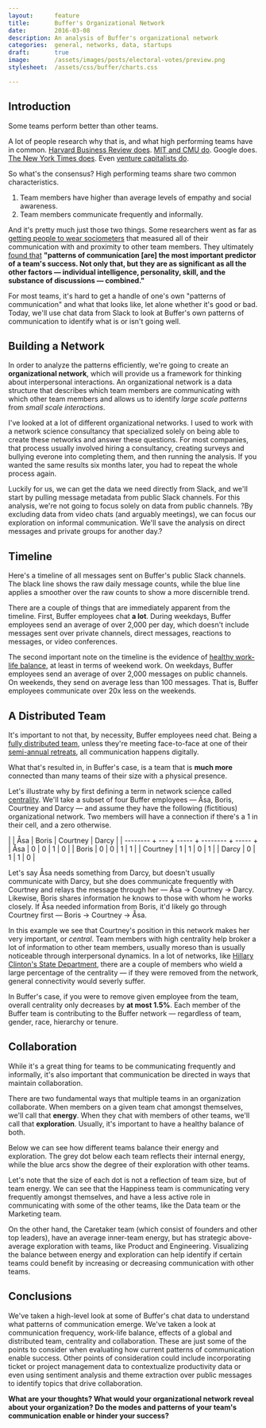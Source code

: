 ```yaml
---
layout:      feature
title:       Buffer's Organizational Network
date:        2016-03-08
description: An analysis of Buffer's organizational network
categories:  general, networks, data, startups
draft:       true
image:       /assets/images/posts/electoral-votes/preview.png
stylesheet:  /assets/css/buffer/charts.css

---
```


<link href='https://fonts.googleapis.com/css?family=Open+Sans:400,300,300italic,400italic,600,600italic,800italic,800,700italic,700' rel='stylesheet' type='text/css'>

<!--link href="file:///Users/lanenga/Code/js/buffer-d3/charts.css" rel="stylesheet"-->

<script type="text/javascript" src="/assets/js/buffer/d3.v3.js"></script>
<script type="text/javascript" src="/assets/js/buffer/d3-queue.js"></script>
<script type="text/javascript" src="/assets/js/buffer/topojson.js"></script>
<!--script type="text/javascript" src="/assets/js/buffer/d3-tip.js"></script-->
<script type="text/javascript" src="/assets/js/buffer/d3-legend.js"></script>
<script type="text/javascript" src="/assets/js/buffer/charts.js"></script>
<script type="text/javascript" src="/assets/js/buffer/draw.js"></script>

<div id="pack" class="d3"></div>

<style>
#pack circle {
	fill: none;
	stroke: red;
}

#pack .parent {
	fill: purple;
	opacity: 0.2;
}
#pack .child {
	fill: green;
	opacity: 0.4;
}
</style>

## Introduction

Some teams perform better than other teams.

A lot of people research why that is, and what high performing teams have in common.  [Harvard Business Review does](https://hbr.org/2012/03/the-new-science-of-building-gr).  [MIT and CMU do](http://science.sciencemag.org/content/330/6004/686).  Google does.  [The New York Times does](http://www.nytimes.com/2016/02/28/magazine/what-google-learned-from-its-quest-to-build-the-perfect-team.html).  Even [venture capitalists do](http://tomtunguz.com/emotional_intelligence).

So what's the consensus?  High performing teams share two common characteristics.

1.  Team members have higher than average levels of empathy and social awareness.
2.  Team members communicate frequently and informally.

And it's pretty much just those two things.  Some researchers went as far as [getting people to wear sociometers](http://alumni.media.mit.edu/~tanzeem/shortcuts/workingpaper.pdf) that measured all of their communication with and proximity to other team members. They ultimately [found that](https://hbr.org/2012/04/the-new-science-of-building-great-teams) **"patterns of communication [are] the most important predictor of a team's success. Not only that, but they are as significant as all the other factors &mdash; individual intelligence, personality, skill, and the substance of discussions &mdash; combined."**

For most teams, it's hard to get a handle of one's own "patterns of communication" and what that looks like, let alone whether it's good or bad.  Today, we'll use chat data from Slack to look at Buffer's own patterns of communication to identify what is or isn't going well.

## Building a Network

In order to analyze the patterns efficiently, we're going to create an **organizational network**, which will provide us a framework for thinking about interpersonal interactions.  An organizational network is a data structure that describes which team members are communicating with which other team members and allows us to identify *large scale patterns* from *small scale interactions*.

I've looked at a lot of different organizational networks.  I used to work with a network science consultancy that specialized solely on being able to create these networks and answer these questions.  For most companies, that process usually involved hiring a consultancy, creating surveys and bullying everone into completing them, and then running the analysis.  If you wanted the same results six months later, you had to repeat the whole process again.

Luckily for us, we can get the data we need directly from Slack, and we'll start by pulling message metadata from public Slack channels.  For this analysis, we're not going to focus solely on data from public channels.  ?By excluding data from video chats (and arguably meetings), we can focus our exploration on informal communication.  We'll save the analysis on direct messages and private groups for another day.?

## Timeline

Here's a timeline of all messages sent on Buffer's public Slack channels.  The black line shows the raw daily message counts, while the blue line applies a smoother over the raw counts to show a more discernible trend.

<div id="line" class="d3"> </div>

There are a couple of things that are immediately apparent from the timeline. First, Buffer employees chat **a lot**.  During weekdays, Buffer employees send an average of over 2,000 per day, which doesn't include messages sent over private channels, direct messages, reactions to messages, or video conferences.

The second important note on the timeline is the evidence of [healthy work-life balance](https://open.buffer.com/how-much-do-you-work-without-set-hours-a-buffer-case-study/), at least in terms of weekend work.  On weekdays, Buffer employees send an average of over 2,000 messages on public channels.  On weekends, they send on average less than 100 messages.  That is, Buffer employees communicate over 20x less on the weekends.

## A Distributed Team

It's important to not that, by necessity, Buffer employees need chat.  Being a [fully distributed team](https://open.buffer.com/distributed-team-benefits/), unless they're meeting face-to-face at one of their [semi-annual retreats](https://open.buffer.com/inside-buffer-retreat/), all communication happens digitally.

<div id="world" class="d3"> </div>

What that's resulted in, in Buffer's case, is a team that is **much more** connected than many teams of their size with a physical presence.

Let's illustrate why by first defining a term in network science called [centrality](https://en.wikipedia.org/wiki/Centrality).  We'll take a subset of four Buffer employees &mdash; Åsa, Boris, Courtney and Darcy &mdash; and assume they have the following (fictitious) organizational network.  Two members will have a connection if there's a 1 in their cell, and a zero otherwise.

|          | Åsa | Boris | Courtney | Darcy |
| -------- + --- + ----- + -------- + ----- +
| Åsa      |  0  |    0  |       1  |    0  |
| Boris    |  0  |    0  |       1  |    1  |
| Courtney |  1  |    1  |       0  |    1  |
| Darcy    |  0  |    1  |       1  |    0  |

Let's say Åsa needs something from Darcy, but doesn't usually communicate with Darcy, but she does communicate frequently with Courtney and relays the message through her &mdash; Åsa → Courtney → Darcy.  Likewise, Boris shares information he knows to those with whom he works closely.  If Åsa needed information from Boris, it'd likely go through Courtney first &mdash; Boris → Courtney → Åsa.

In this example we see that Courtney's position in this network makes her very important, or *central*. Team members with high centrality help broker a lot of information to other team members, usually moreso than is usually noticeable through interpersonal dynamics.  In a lot of networks, like [Hillary Clinton's State Department](http://drew.lanen.ga/hillary-emails/#the-network), there are a couple of members who wield a large percentage of the centrality &mdash; if they were removed from the network, general connectivity would severly suffer.

In Buffer's case, if you were to remove given employee from the team, overall centrality only decreases by **at most 1.5%**. Each member of the Buffer team is contributing to the Buffer network &mdash; regardless of team, gender, race, hierarchy or tenure.

## Collaboration

While it's a great thing for teams to be communicating frequently and informally, it's also important that communication be directed in ways that maintain collaboration.

There are two fundamental ways that multiple teams in an organization collaborate.  When members on a given team chat amongst themselves, we'll call that **energy**.  When they chat with members of other teams, we'll call that **exploration**.  Usually, it's important to have a healthy balance of both.

Below we can see how different teams balance their energy and exploration.  The grey dot below each team reflects their internal energy, while the blue arcs show the degree of their exploration with other teams.

<div id="synergy" class="d3"> </div>

Let's note that the size of each dot is not a reflection of team size, but of team energy.  We can see that the Happiness team is communicating very frequently amongst themselves, and have a less active role in communicating with some of the other teams, like the Data team or the Marketing team.

On the other hand, the Caretaker team (which consist of founders and other top leaders), have an average inner-team energy, but has strategic above-average exploration with teams, like Product and Engineering.  Visualizing the balance between energy and exploration can help identify if certain teams could benefit by increasing or decreasing communication with other teams.

## Conclusions

We've taken a high-level look at some of Buffer's chat data to understand what patterns of communication emerge.  We've taken a look at communication frequency, work-life balance, effects of a global and distributed team, centrality and collaboration.  These are just some of the points to consider when evaluating how current patterns of communication enable success.  Other points of consideration could include incorporating ticket or project management data to contextualize productivity data or even using sentiment analysis and theme extraction over public messages to identify topics that drive collaboration.

**What are your thoughts?  What would your organizational network reveal about your organization?  Do the modes and patterns of your team's communication enable or hinder your success?**

